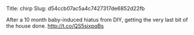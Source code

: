 Title: chirp
Slug: d54ccb07ac5a4c7427317de6852d22fb

After a 10 month baby-induced hiatus from DIY, getting the very last bit of the house done. <a href="http://t.co/QS5sixpqBs">http://t.co/QS5sixpqBs</a>
